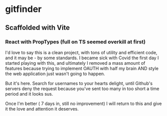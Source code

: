 # gitfinder
## Scaffolded with Vite
### React with PropTypes (full on TS seemed overkill at first)

I'd love to say this is a clean project, with tons of utility and efficient code, and it may be - by some standards.
I became sick with Covid the first day I started playing with this, and ultimately I removed a mass amount of features because trying to 
implement OAUTH with half my brain AND style the web application just wasn't going to happen. 

But it's here. Search for usernames to your hearts delight, until Github's servers deny the request because you've sent too many in too short a time period and it looks sus. 

Once I'm better ( 7 days in, still no improvement) I will return to this and give it the love and attention it deserves. 


